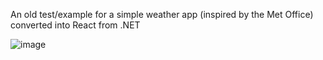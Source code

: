 An old test/example for a simple weather app (inspired by the Met Office) converted into React from .NET 

![image](https://github.com/rileyy29/next-weather-forecast/assets/68727407/6dfe8174-9022-4689-9b4c-8be28b9898d7)
